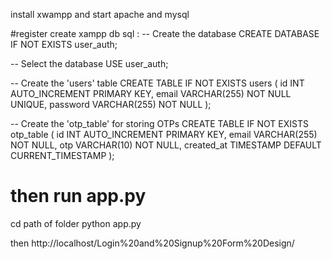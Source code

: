 install xwampp and start apache and mysql

#register 
create xampp db sql :
-- Create the database
CREATE DATABASE IF NOT EXISTS user_auth;

-- Select the database
USE user_auth;

-- Create the 'users' table
CREATE TABLE IF NOT EXISTS users (
    id INT AUTO_INCREMENT PRIMARY KEY,
    email VARCHAR(255) NOT NULL UNIQUE,
    password VARCHAR(255) NOT NULL
);

-- Create the 'otp_table' for storing OTPs
CREATE TABLE IF NOT EXISTS otp_table (
    id INT AUTO_INCREMENT PRIMARY KEY,
    email VARCHAR(255) NOT NULL,
    otp VARCHAR(10) NOT NULL,
    created_at TIMESTAMP DEFAULT CURRENT_TIMESTAMP
);


# then run app.py 
cd path of folder 
python app.py

then http://localhost/Login%20and%20Signup%20Form%20Design/
